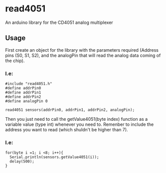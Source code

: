 # read4051
An arduino library for the CD4051 analog multiplexer
## Usage 
First create an object for the library with the parameters required (Address pins (S0, S1, S2), and the analogPin that will read the analog data coming of the chip).


### I.e:
  ```
  #include "read4051.h"
  #define addrPin0
  #define addrPin1
  #define addrPin2
  #define analogPin 0
  
  read4051 sensors(addrPin0, addrPin1, addrPin2, analogPin);
```

Then you just need to call the getValue4051(byte index) function as a variable value (type int) whenever you need to. Remenber to include the address you want to read (which shuldn't be higher than 7). 

### I.e:
  ```
  for(byte i =1; i <8; i++){
    Serial.println(sensors.getValue4051(i));
    delay(500);
  }
  ```
